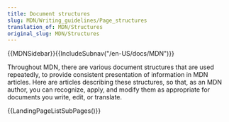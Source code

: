 ```yaml
---
title: Document structures
slug: MDN/Writing_guidelines/Page_structures
translation_of: MDN/Structures
original_slug: MDN/Structures
---
```

{{MDNSidebar}}{{IncludeSubnav("/en-US/docs/MDN")}}

Throughout MDN, there are various document structures that are used repeatedly, to provide consistent presentation of information in MDN articles. Here are articles describing these structures, so that, as an MDN author, you can recognize, apply, and modify them as appropriate for documents you write, edit, or translate.

{{LandingPageListSubPages()}}
